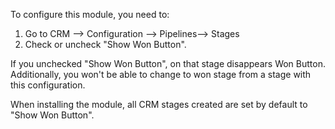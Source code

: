 To configure this module, you need to:

1.  Go to CRM --\> Configuration --\> Pipelines--\> Stages
2.  Check or uncheck "Show Won Button".

If you unchecked "Show Won Button", on that stage disappears Won Button.
Additionally, you won't be able to change to won stage from a stage with
this configuration.

When installing the module, all CRM stages created are set by default to
"Show Won Button".
